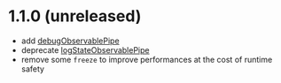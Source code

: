 # 1.1.0 (unreleased)

- add [debugObservablePipe](/docs/reference/debug-observable-pipe/)
- deprecate [logStateObservablePipe](/docs/reference/log-state-observable-pipe/)
- remove some `freeze` to improve performances at the cost of runtime safety

